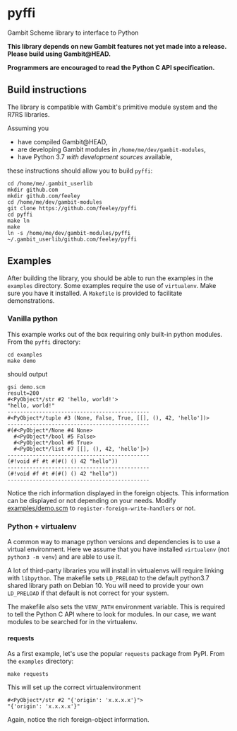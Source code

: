 # pyffi
Gambit Scheme library to interface to Python

**This library depends on new Gambit features not yet made into a release.
Please build using Gambit@HEAD.**

**Programmers are encouraged to read the Python C API specification.**

## Build instructions

The library is compatible with Gambit's primitive module system and the R7RS
libraries.

Assuming you
- have compiled Gambit@HEAD,
- are developing Gambit modules in `/home/me/dev/gambit-modules`,
- have Python 3.7 _with development sources_ available,

these instructions should allow you to build `pyffi`:

```
cd /home/me/.gambit_userlib
mkdir github.com
mkdir github.com/feeley
cd /home/me/dev/gambit-modules
git clone https://github.com/feeley/pyffi
cd pyffi
make ln
make
ln -s /home/me/dev/gambit-modules/pyffi ~/.gambit_userlib/github.com/feeley/pyffi
```

## Examples

After building the library, you should be able to run the examples in the
`examples` directory. Some examples require the use of `virtualenv`. Make sure
you have it installed. A `Makefile` is provided to facilitate demonstrations.

### Vanilla python

This example works out of the box requiring only built-in python modules. From
the `pyffi` directory:

```
cd examples
make demo
```

should output

```
gsi demo.scm
result=200
#<PyObject*/str #2 'hello, world!'>
"hello, world!"
---------------------------------------------
#<PyObject*/tuple #3 (None, False, True, [[], (), 42, 'hello'])>
---------------------------------------------
#(#<PyObject*/None #4 None>
  #<PyObject*/bool #5 False>
  #<PyObject*/bool #6 True>
  #<PyObject*/list #7 [[], (), 42, 'hello']>)
---------------------------------------------
(#!void #f #t #(#() () 42 "hello"))
---------------------------------------------
(#!void #f #t #(#() () 42 "hello"))
---------------------------------------------
```

Notice the rich information displayed in the foreign objects. This information
can be displayed or not depending on your needs. Modify
[examples/demo.scm](examples/demo.scm) to `register-foreign-write-handlers` or
not.

### Python + virtualenv

A common way to manage python versions and dependencies is to use a virtual
environment. Here we assume that you have installed `virtualenv` (not `python3
-m venv`) and are able to use it.

A lot of third-party libraries you will install in virtualenvs will require
linking with `libpython`. The makefile sets `LD_PRELOAD` to the default
python3.7 shared library path on Debian 10. You will need to provide your own
`LD_PRELOAD` if that default is not correct for your system.

The makefile also sets the `VENV_PATH` environment variable. This is required to
tell the Python C API where to look for modules. In our case, we want modules to
be searched for in the virtualenv.

#### requests

As a first example, let's use the popular `requests` package from PyPI. From the
`examples` directory:

```
make requests
```

This will set up the correct virtualenvironment

```
#<PyObject*/str #2 "{'origin': 'x.x.x.x'}">
"{'origin': 'x.x.x.x'}"
```

Again, notice the rich foreign-object information.
